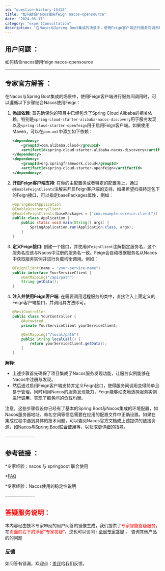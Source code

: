```yaml
---
id: "question-history-15412"
title: "如何结合nacos使用feign nacos-opensource"
date: "2024-06-17"
category: "expertConsultation"
description: "在Nacos与Spring Boot集成的场景中，使用Feign客户端进行服务间调用时，可以遵循以下步骤结合Nacos使用Feign：1. **添加依赖**:   首先确保你的项目中已经包含了Spring Cloud Alibaba的相关依赖，特别是`spring-cloud-starter-ali"
---
```


## 用户问题 ： 
 如何结合nacos使用feign nacos-opensource 

---------------
## 专家官方解答 ：

在Nacos与Spring Boot集成的场景中，使用Feign客户端进行服务间调用时，可以遵循以下步骤结合Nacos使用Feign：

1. **添加依赖**:
   首先确保你的项目中已经包含了Spring Cloud Alibaba的相关依赖，特别是`spring-cloud-starter-alibaba-nacos-discovery`用于服务发现以及`spring-cloud-starter-openfeign`用于启用Feign客户端。如果使用Maven，可以在`pom.xml`中添加如下依赖：

   ```xml
   <dependency>
       <groupId>com.alibaba.cloud</groupId>
       <artifactId>spring-cloud-starter-alibaba-nacos-discovery</artifactId>
   </dependency>
   <dependency>
       <groupId>org.springframework.cloud</groupId>
       <artifactId>spring-cloud-starter-openfeign</artifactId>
   </dependency>
   ```

2. **开启Feign客户端支持**:
   在你的主配置类或者特定的配置类上，通过`@EnableFeignClients`注解来开启Feign客户端的支持。如果希望扫描特定包下的Feign接口，可以指定basePackages属性，例如：

   ```java
   @SpringBootApplication
   @EnableDiscoveryClient
   @EnableFeignClients(basePackages = {"com.example.service.client"})
   public class Application {
       public static void main(String[] args) {
           SpringApplication.run(Application.class, args);
       }
   }
   ```

3. **定义Feign接口**:
   创建一个接口，并使用`@FeignClient`注解指定服务名，这个服务名应该与Nacos中注册的服务名一致。Feign会自动根据服务名从Nacos中获取服务实例并进行负载均衡调用。例如：

   ```java
   @FeignClient(name = "your-service-name")
   public interface YourServiceClient {
       @GetMapping("/api/path")
       String getData();
   }
   ```

4. **注入并使用Feign客户端**:
   在需要调用远程服务的类中，直接注入上面定义的Feign客户端接口，并调用其方法即可。

   ```java
   @RestController
   public class YourController {
       @Autowired
       private YourServiceClient yourServiceClient;

       @GetMapping("/local/path")
       public String localCall() {
           return yourServiceClient.getData();
       }
   }
   ```

**解释**:
- 上述步骤首先确保了项目集成了Nacos服务发现功能，让服务实例能够在Nacos中注册与发现。
- 然后通过启用Feign客户端支持并定义Feign接口，使得服务间调用变得简单且易于管理，同时利用Nacos的服务发现能力，Feign能够动态地选择服务实例进行调用，实现了服务间的负载均衡。

注意，这些步骤假设你已经有了基本的Spring Boot与Nacos集成的环境配置，如Nacos服务器地址、命名空间等信息需要在应用的配置文件中正确设置。如果在集成过程中遇到具体的技术问题，可以查阅Nacos官方文档或上述提供的链接资源，如[Nacos与Spring Boot联合使用](https://nacos.io/docs/latest/ecology/use-nacos-with-spring-boot/)等，以获取更详细的指导。


<font color="#949494">---------------</font> 


## 参考链接 ：

*专家经验：nacos 与 springboot 联合使用 
 
 *[FAQ](https://nacos.io/docs/latest/guide/user/faq)
 
 *专家经验：Nacos使用的稳定性说明 


 <font color="#949494">---------------</font> 
 


## <font color="#FF0000">答疑服务说明：</font> 

本内容经由技术专家审阅的用户问答的镜像生成，我们提供了<font color="#FF0000">专家智能答疑服务</font>，在<font color="#FF0000">页面的右下的浮窗”专家答疑“</font>。您也可以访问 : [全局专家答疑](https://opensource.alibaba.com/chatBot) 。 咨询其他产品的的问题

### 反馈
如问答有错漏，欢迎点：[差评](https://ai.nacos.io/user/feedbackByEnhancerGradePOJOID?enhancerGradePOJOId=15482)给我们反馈。
